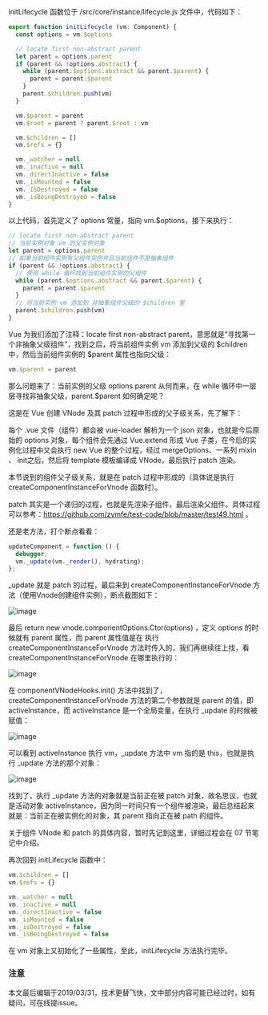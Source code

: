 initLifecycle 函数位于 /src/core/instance/lifecycle.js 文件中，代码如下：

``` javascript
export function initLifecycle (vm: Component) {
  const options = vm.$options

  // locate first non-abstract parent
  let parent = options.parent
  if (parent && !options.abstract) {
    while (parent.$options.abstract && parent.$parent) {
      parent = parent.$parent
    }
    parent.$children.push(vm)
  }

  vm.$parent = parent
  vm.$root = parent ? parent.$root : vm

  vm.$children = []
  vm.$refs = {}

  vm._watcher = null
  vm._inactive = null
  vm._directInactive = false
  vm._isMounted = false
  vm._isDestroyed = false
  vm._isBeingDestroyed = false
}
```

以上代码，首先定义了 options 常量，指向 vm.$options，接下来执行：

``` javascript
// locate first non-abstract parent
// 当前实例对象 vm 的父实例对象
let parent = options.parent
// 如果当前组件实例有父组件实例并且当前组件不是抽象组件
if (parent && !options.abstract) {
  // 使用 while 循环找到当前组件实例的父组件
  while (parent.$options.abstract && parent.$parent) {
    parent = parent.$parent
  }
  // 将当前实例 vm 添加到 非抽象组件父级的 $children 里
  parent.$children.push(vm)
}
```

Vue 为我们添加了注释：locate first non-abstract parent，意思就是“寻找第一个非抽象父级组件”，找到之后，将当前组件实例 vm 添加到父级的 $children 中，然后当前组件实例的 $parent 属性也指向父级：

``` javascript
vm.$parent = parent
```

那么问题来了：当前实例的父级 options.parent 从何而来，在 while 循环中一层层寻找非抽象父级，parent.$parent 如何确定呢？

这是在 Vue 创建 VNode 及其 patch 过程中形成的父子级关系，先了解下：

每个 .vue 文件（组件）都会被 vue-loader 解析为一个 json 对象，也就是今后原始的 options 对象，每个组件会先通过 Vue.extend 形成 Vue 子类，在今后的实例化过程中又会执行 new Vue 的整个过程，经过 mergeOptions、一系列 mixin 、 init之后，然后将 template 模板编译成 VNode，最后执行 patch 渲染。

本节说到的组件父子级关系，就是在 patch 过程中形成的（具体说是执行 createComponentInstanceForVnode 函数时）。

patch 其实是一个递归的过程，也就是先渲染子组件，最后渲染父组件。具体过程可以参考：https://github.com/zymfe/test-code/blob/master/test49.html 。

还是老方法，打个断点看看：

``` javascript
updateComponent = function () {
  debugger;
  vm._update(vm._render(), hydrating);
};
```
_update 就是 patch 的过程，最后来到 createComponentInstanceForVnode 方法（使用Vnode创建组件实例），断点截图如下：

![image](https://github.com/zymfe/into-vue/blob/master/example/initLifecycle/1.jpg)

最后 return new vnode.componentOptions.Ctor(options) ，定义 options 的时候就有 parent 属性，而 parent 属性值是在 执行 createComponentInstanceForVnode 方法时传入的，我们再继续往上找，看 createComponentInstanceForVnode 在哪里执行的：

![image](https://github.com/zymfe/into-vue/blob/master/example/initLifecycle/2.jpg)

在 componentVNodeHooks.init() 方法中找到了，createComponentInstanceForVnode 方法的第二个参数就是 parent 的值，即 activeInstance，而 activeInstance 是一个全局变量，在执行 _update 的时候被赋值：

![image](https://github.com/zymfe/into-vue/blob/master/example/initLifecycle/3.jpg)

可以看到 activeInstance 执行 vm，_update 方法中 vm 指的是 this，也就是执行 _update 方法的那个对象：

![image](https://github.com/zymfe/into-vue/blob/master/example/initLifecycle/4.jpg)

找到了，执行 _update 方法的对象就是当前正在被 patch 对象，故名思议，也就是活动对象 activeInstance，因为同一时间只有一个组件被渲染，最后总结起来就是：当前正在被实例化的对象，其 parent 指向正在被 path 的组件。

关于组件 VNode 和 patch 的具体内容，暂时先记到这里，详细过程会在 07 节笔记中介绍。

再次回到 initLifecycle 函数中：

``` javascript
vm.$children = []
vm.$refs = {}

vm._watcher = null
vm._inactive = null
vm._directInactive = false
vm._isMounted = false
vm._isDestroyed = false
vm._isBeingDestroyed = false
```

在 vm 对象上又初始化了一些属性，至此，initLifecycle 方法执行完毕。

### 注意
本文最后编辑于2019/03/31，技术更替飞快，文中部分内容可能已经过时，如有疑问，可在线提issue。